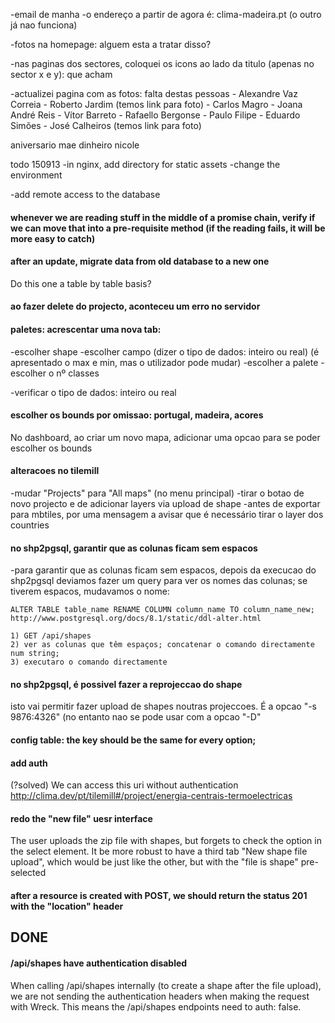 -email de manha
  -o endereço a partir de agora é: clima-madeira.pt (o outro já nao funciona)

 
  -fotos na homepage: alguem esta a tratar disso?

  -nas paginas dos sectores, coloquei os icons ao lado da titulo (apenas no sector x e y): que acham

  -actualizei pagina com as fotos: falta destas pessoas
    - Alexandre Vaz Correia 
    - Roberto Jardim (temos link para foto)
    - Carlos Magro
    - Joana André Reis
    - Vítor Barreto
    - Rafaello Bergonse
    - Paulo Filipe
    - Eduardo Simões
    - José Calheiros (temos link para foto)


aniversario mae
dinheiro nicole


todo 150913
  -in nginx, add directory for static assets
  -change the environment

  -add remote access to the database



#### whenever we are reading stuff in the middle of a promise chain, verify if we can move that into a pre-requisite method (if the reading fails, it will be more easy to catch)

#### after an update, migrate data from old database to a new one

Do this one a table by table basis?

#### ao fazer delete do projecto, aconteceu um erro no servidor

#### paletes: acrescentar uma nova tab:
  -escolher shape
  -escolher campo (dizer o tipo de dados: inteiro ou real)
    (é apresentado o max e min, mas o utilizador pode mudar)
  -escolher a palete
  -escolher o nº classes

  -verificar o tipo de dados: inteiro ou real



#### escolher os bounds por omissao: portugal, madeira, acores

No dashboard, ao criar um novo mapa, adicionar uma opcao para se poder escolher os bounds



#### alteracoes no tilemill
  -mudar "Projects" para "All maps" (no menu principal)
  -tirar o botao de novo projecto e de adicionar layers via upload de shape
  -antes de exportar para mbtiles, por uma mensagem a avisar que é necessário tirar o layer dos countries

#### no shp2pgsql, garantir que as colunas ficam sem espacos

  -para garantir que as colunas ficam sem espacos, depois da execucao do shp2pgsql deviamos fazer um query para ver os nomes das colunas; se tiverem espacos, mudavamos o nome:
    
    ALTER TABLE table_name RENAME COLUMN column_name TO column_name_new;
    http://www.postgresql.org/docs/8.1/static/ddl-alter.html

    1) GET /api/shapes
    2) ver as colunas que têm espaços; concatenar o comando directamente num string;
    3) executaro o comando directamente



#### no shp2pgsql, é possivel fazer a reprojeccao do shape 

  isto vai permitir fazer upload de shapes noutras projeccoes. É a opcao "-s 9876:4326" (no entanto nao se pode usar com a opcao "-D"


#### config table: the key should be the same for every option; 





#### add auth

(?solved)
We can access this uri without authentication
http://clima.dev/pt/tilemill#/project/energia-centrais-termoelectricas


#### redo the "new file" uesr interface

The user uploads the zip file with shapes, but forgets to check the option in the select element. It be more robust to have a third tab "New shape file upload", which would be just like the other, but with the "file is shape" pre-selected

#### after a resource is created with POST, we should return the status 201 with the "location" header






## DONE

#### /api/shapes have authentication disabled

When calling /api/shapes internally (to create a shape after the file upload), we are not sending the authentication headers when making the request with Wreck. This means the /api/shapes endpoints need to auth: false.
